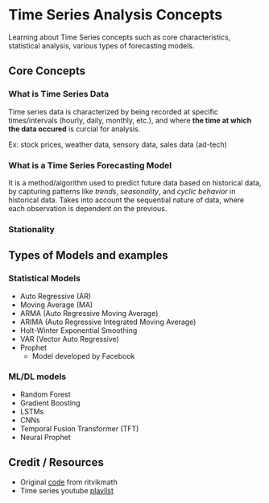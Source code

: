 # Time Series Analysis Concepts

Learning about Time Series concepts such as core characteristics, statistical analysis, various types of forecasting models.

## Core Concepts

### What is Time Series Data

Time series data is characterized by being recorded at specific times/intervals (hourly, daily, monthly, etc.), and where **the time at which the data occured** is curcial for analysis.

Ex: stock prices, weather data, sensory data, sales data (ad-tech)

### What is a Time Series Forecasting Model

It is a method/algorithm used to predict future data based on historical data, by capturing patterns like _trends_, _seasonality_, and _cyclic behavior_ in historical data. Takes into account the sequential nature of data, where each observation is dependent on the previous.

### Stationality

## Types of Models and examples

### Statistical Models

- Auto Regressive (AR)
- Moving Average (MA)
- ARMA (Auto Regressive Moving Average)
- ARIMA (Auto Regressive Integrated Moving Average)
- Holt-Winter Exponential Smoothing
- VAR (Vector Auto Regressive)
- Prophet
  - Model developed by Facebook

### ML/DL models

- Random Forest
- Gradient Boosting
- LSTMs
- CNNs
- Temporal Fusion Transformer (TFT)
- Neural Prophet

## Credit / Resources

- Original [code](https://github.com/ritvikmath/Time-Series-Analysis) from ritvikmath
- Time series youtube [playlist](https://www.youtube.com/playlist?list=PLvcbYUQ5t0UHOLnBzl46_Q6QKtFgfMGc3)
